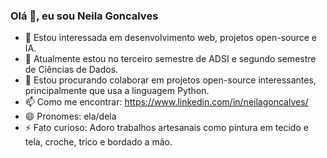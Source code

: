 ### Olá 👋, eu sou Neila Goncalves

- 👀 Estou interessada em desenvolvimento web, projetos open-source e IA.
- 🌱 Atualmente estou no terceiro semestre de ADSI e segundo semestre de Ciências de Dados.
- 💞️ Estou procurando colaborar em projetos open-source interessantes, principalmente que usa a linguagem Python.
- 📫 Como me encontrar: https://www.linkedin.com/in/neilagoncalves/
- 😄 Pronomes: ela/dela
- ⚡ Fato curioso: Adoro trabalhos artesanais como pintura em tecido e tela, croche, trico e bordado a mão.




